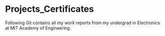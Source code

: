 # Projects_Certificates

Following Git contains all my work reports from my undergrad in Electronics at MIT Academy of Engineering.
